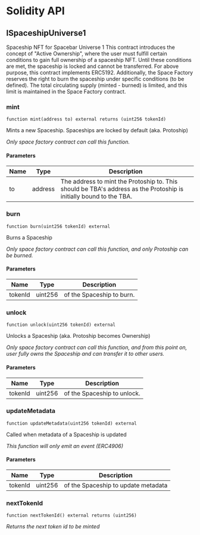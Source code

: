 # Solidity API

## ISpaceshipUniverse1

Spaceship NFT for Spacebar Universe 1
This contract introduces the concept of "Active Ownership", where the user must fulfill
certain conditions to gain full ownership of a spaceship NFT.
Until these conditions are met, the spaceship is locked and cannot be transferred.
For above purpose, this contract implements ERC5192.
Additionally, the Space Factory reserves the right to burn the spaceship under specific conditions (to be defined).
The total circulating supply (minted - burned) is limited, and this limit is maintained in the Space Factory contract.

### mint

```solidity
function mint(address to) external returns (uint256 tokenId)
```

Mints a new Spaceship. Spaceships are locked by default (aka. Protoship)

_Only space factory contract can call this function._

#### Parameters

| Name | Type | Description |
| ---- | ---- | ----------- |
| to | address | The address to mint the Protoship to. This should be TBA's address as the Protoship is initially bound to the TBA. |

### burn

```solidity
function burn(uint256 tokenId) external
```

Burns a Spaceship

_Only space factory contract can call this function, and only Protoship can be burned._

#### Parameters

| Name | Type | Description |
| ---- | ---- | ----------- |
| tokenId | uint256 | of the Spaceship to burn. |

### unlock

```solidity
function unlock(uint256 tokenId) external
```

Unlocks a Spaceship (aka. Protoship becomes Ownership)

_Only space factory contract can call this function, and from this point on,
user fully owns the Spaceship and can transfer it to other users._

#### Parameters

| Name | Type | Description |
| ---- | ---- | ----------- |
| tokenId | uint256 | of the Spaceship to unlock. |

### updateMetadata

```solidity
function updateMetadata(uint256 tokenId) external
```

Called when metadata of a Spaceship is updated

_This function will only emit an event (ERC4906)_

#### Parameters

| Name | Type | Description |
| ---- | ---- | ----------- |
| tokenId | uint256 | of the Spaceship to update metadata |

### nextTokenId

```solidity
function nextTokenId() external returns (uint256)
```

_Returns the next token id to be minted_

